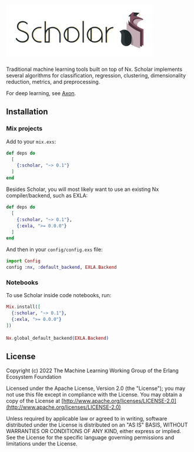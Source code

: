 <h1><img src="./images/scholar.png" alt="Scholar" width="400"></h1>

Traditional machine learning tools built on top of Nx. Scholar implements
several algorithms for classification, regression, clustering, dimensionality
reduction, metrics, and preprocessing.

For deep learning, see [Axon](https://github.com/elixir-nx/axon).

## Installation

### Mix projects

Add to your `mix.exs`:

```elixir
def deps do
  [
    {:scholar, "~> 0.1"}
  ]
end
```

Besides Scholar, you will most likely want to use an existing Nx compiler/backend,
such as EXLA:

```elixir
def deps do
  [
    {:scholar, "~> 0.1"},
    {:exla, ">= 0.0.0"}
  ]
end
```

And then in your `config/config.exs` file:

```elixir
import Config
config :nx, :default_backend, EXLA.Backend
```

### Notebooks

To use Scholar inside code notebooks, run:

```elixir
Mix.install([
  {:scholar, "~> 0.1"},
  {:exla, ">= 0.0.0"}
])

Nx.global_default_backend(EXLA.Backend)
```

## License

Copyright (c) 2022 The Machine Learning Working Group of the Erlang Ecosystem Foundation

Licensed under the Apache License, Version 2.0 (the "License");
you may not use this file except in compliance with the License.
You may obtain a copy of the License at [http://www.apache.org/licenses/LICENSE-2.0](http://www.apache.org/licenses/LICENSE-2.0)

Unless required by applicable law or agreed to in writing, software
distributed under the License is distributed on an "AS IS" BASIS,
WITHOUT WARRANTIES OR CONDITIONS OF ANY KIND, either express or implied.
See the License for the specific language governing permissions and
limitations under the License.
